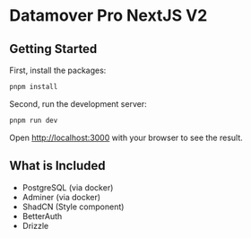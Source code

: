 # Datamover Pro NextJS V2

## Getting Started

First, install the packages:

```bash
pnpm install
```

Second, run the development server:

```bash
pnpm run dev
```

Open [http://localhost:3000](http://localhost:3000) with your browser to see the result.

## What is Included

- PostgreSQL (via docker)
- Adminer (via docker)
- ShadCN (Style component)
- BetterAuth
- Drizzle
